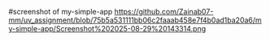 #screenshot of my-simple-app
https://github.com/Zainab07-mm/uv_assignment/blob/75b5a531111bb06c2faaab458e7f4b0ad1ba20a6/my-simple-app/Screenshot%202025-08-29%20143314.png

